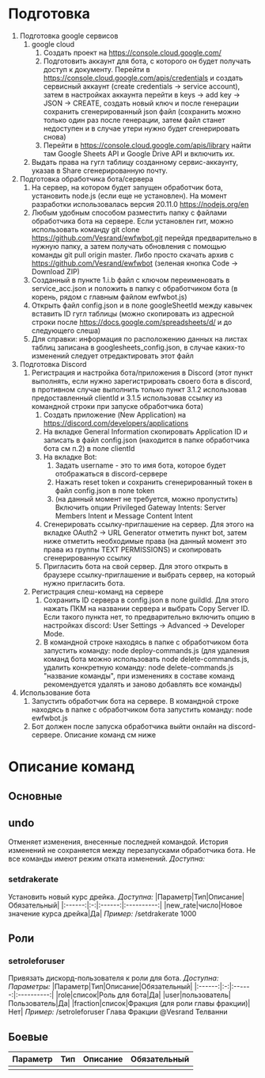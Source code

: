 # Подготовка
1. Подготовка google сервисов
   1. google cloud
      1. Создать проект на https://console.cloud.google.com/
      2. Подготовить аккаунт для бота, с которого он будет получать доступ к документу. Перейти в https://console.cloud.google.com/apis/credentials и создать сервисный аккаунт (create credentials -> service account), затем в настройках аккаунта перейти в keys -> add key -> JSON -> CREATE, создать новый ключ и после генерации сохранить сгенерированный json файл (сохранить можно только один раз после генерации, затем файл станет недоступен и в случае утери нужно будет сгенерировать снова)
      3. Перейти в https://console.cloud.google.com/apis/library найти там Google Sheets API и Google Drive API и включить их.
   2. Выдать права на гугл таблицу созданному сервис-аккаунту, указав в Share сгенерированную почту.
2. Подготовка обработчика бота/сервера
   1. На сервер, на котором будет запущен обработчик бота, установить node.js (если еще не установлен). На момент разработки использовалась версия 20.11.0 https://nodejs.org/en
   2. Любым удобным способом разместить папку с файлами обработчика бота на сервере. Если установлен гит, можно использовать команду git clone https://github.com/Vesrand/ewfwbot.git перейдя предварительно в нужную папку, а затем получать обновления с помощью команды git pull origin master. Либо просто скачать архив с https://github.com/Vesrand/ewfwbot (зеленая кнопка Code -> Download ZIP)
   3. Созданный в пункте 1.i.b файл с ключом переименовать в service_acc.json и положить в папку с обработчиком бота (в корень, рядом с главным файлом ewfwbot.js)
   4. Открыть файл config.json и в поле googleSheetId между кавычек вставить ID гугл таблицы (можно скопировать из адресной строки после https://docs.google.com/spreadsheets/d/ и до следующего слеша)
   5. Для справки: информация по расположению данных на листах таблиц записана в googlesheets_config.json, в случае каких-то изменений следует отредактировать этот файл
3. Подготовка Discord
   1. Регистрация и настройка бота/приложения в Discord (этот пункт выполнять, если нужно зарегистрировать своего бота в discord, в противном случае выполнить только пункт 3.1.2 использовав предоставленный clientId и 3.1.5 использовав ссылку из командной строки при запуске обработчика бота)
      1. Создать приложение (New Application) на https://discord.com/developers/applications
      2. На вкладке General Information скопировать Application ID и записать в файл config.json (находится в папке обработчика бота см п.2) в поле clientId
      3. На вкладке Bot:
         1. Задать username - это то имя бота, которое будет отображаться в discord-сервере
         2. Нажать reset token и сохранить сгенерированный токен в файл config.json в поле token
         3. (на данный момент не требуется, можно пропустить) Включить опции Privileged Gateway Intents: Server Members Intent и Message Content Intent
      4. Сгенерировать ссылку-приглашение на сервер. Для этого на вкладке OAuth2 -> URL Generator отметить пункт bot, затем ниже отметить необходимые права (на данный момент это права из группы TEXT PERMISSIONS) и скопировать сгенерированную ссылку
      5. Пригласить бота на свой сервер. Для этого открыть в браузере ссылку-приглашение и выбрать сервер, на который нужно пригласить бота.
   2. Регистрация слеш-команд на сервере
      1. Сохранить ID сервера в config.json в поле guildId. Для этого нажать ПКМ на названии сервера и выбрать Copy Server ID. Если такого пункта нет, то предварительно включить опцию в настройках discord: User Settings -> Advanced -> Developer Mode.
      2. В командной строке находясь в папке с обработчиком бота запустить команду: node deploy-commands.js (для удаления команд бота можно использовать node delete-commands.js, удалить конкретную команду: node delete-commands.js "название команды", при изменениях в составе команд рекомендуется удалять и заново добавлять все команды)
4. Использование бота
   1. Запустить обработчик бота на сервере. В командной строке находясь в папке с обработчиком бота запустить команду: node ewfwbot.js
   2. Бот должен после запуска обработчика выйти онлайн на discord-сервере. Описание команд см ниже

# Описание команд
## Основные
## undo
Отменяет изменения, внесенные последней командой. История изменений не сохраняется между перезапусками обработчика бота. Не все команды имеют режим отката изменений.
*Доступна:* 

### setdrakerate
Установить новый курс дрейка.
*Доступна:* 
|Параметр|Тип|Описание|Обязательный|
|:------:|:-:|:------:|:----------:|
|new_rate|число|Новое значение курса дрейка|Да|
*Пример:* /setdrakerate 1000

## Роли
### setroleforuser
Привязать дискорд-пользователя к роли для бота.
*Доступна:* 
*Параметры:*
|Параметр|Тип|Описание|Обязательный|
|:------:|:-:|:------:|:----------:|
|role|список|Роль для бота|Да|
|user|пользователь|Пользователь|Да|
|fraction|список|Фракция (для роли главы фракции)|Нет|
*Пример:* /setroleforuser Глава Фракции @Vesrand Телванни

## Боевые



|Параметр|Тип|Описание|Обязательный|
|:------:|:-:|:------:|:----------:|
|||||